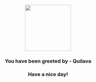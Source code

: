 <p align="center">
            <img src="https://raw.githubusercontent.com/PokeAPI/sprites/master/sprites/pokemon/156.png" width="150" height="150">
          </p>
          <h3 align="center">You have been greeted by - <b>Quilava</b></h3>
          <h3 align="center">Have a nice day!</h3>
        